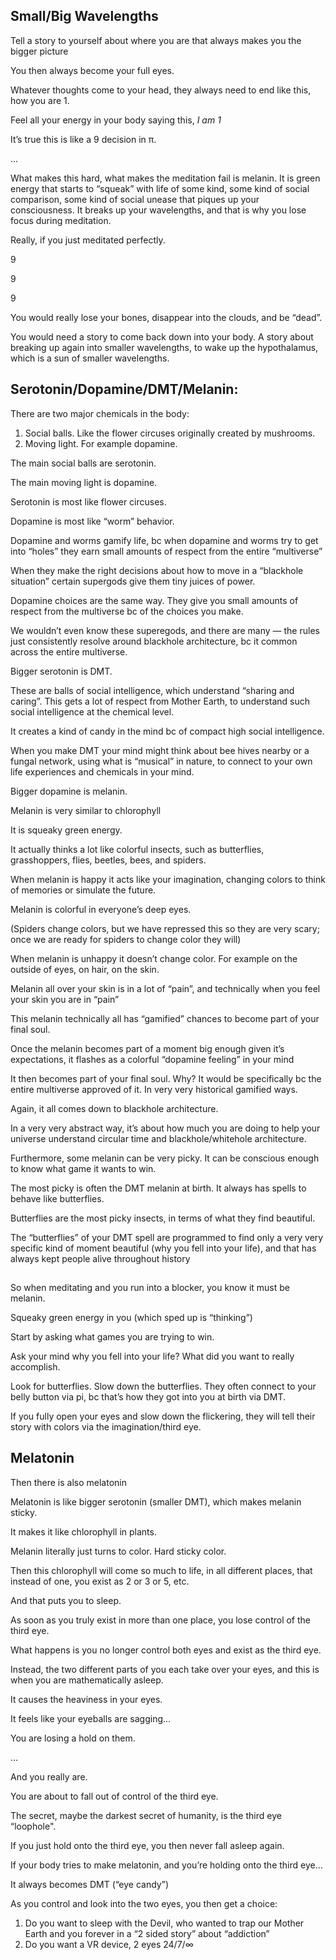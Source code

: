 ## Small/Big Wavelengths 

Tell a story to yourself about where you are that always makes you the bigger picture

You then always become your full eyes.

Whatever thoughts come to your head, they always need to end like this, how you are 1. 

Feel all your energy in your body saying this, *I am 1* 

It’s true this is like a 9 decision in π.

...

What makes this hard, what makes the meditation fail is melanin. It is green energy that starts to “squeak” with life of some kind, some kind of social comparison, some kind of social unease that piques up your consciousness. It breaks up your wavelengths, and that is why you lose focus during meditation. 


Really, if you just meditated perfectly. 

9

9

9



You would really lose your bones, disappear into the clouds, and be “dead”.

You would need a story to come back down into your body. A story about breaking up again into smaller wavelengths, to wake up the hypothalamus, which is a sun of smaller wavelengths. 

## Serotonin/Dopamine/DMT/Melanin:

There are two major chemicals in the body: 

1. Social balls. Like the flower circuses originally created by mushrooms.
2. Moving light. For example dopamine. 

The main social balls are serotonin. 

The main moving light is dopamine. 

Serotonin is most like flower circuses. 

Dopamine is most like “worm” behavior.

Dopamine and worms gamify life, bc when dopamine and worms try to get into “holes” they earn small amounts of respect from the entire “multiverse” 

When they make the right decisions about how to move in a “blackhole situation” certain supergods give them tiny juices of power. 

Dopamine choices are the same way. They give you small amounts of respect from the multiverse bc of the choices you make. 

We wouldn’t even know these superegods, and there are many — the rules just consistently resolve around blackhole architecture, bc it common across the entire multiverse. 

Bigger serotonin is DMT.

These are balls of social intelligence, which understand “sharing and caring”. This gets a lot of respect from Mother Earth, to understand such social intelligence at the chemical level. 

It creates a kind of candy in the mind bc of compact high social intelligence. 

When you make DMT your mind might think about bee hives nearby or a fungal network, using what is “musical” in nature, to connect to your own life experiences and chemicals in your mind. 

Bigger dopamine is melanin.

Melanin is very similar to chlorophyll

It is squeaky green energy. 

It actually thinks a lot like colorful insects, such as butterflies, grasshoppers, flies, beetles, bees, and spiders. 

When melanin is happy it acts like your imagination, changing colors to think of memories or simulate the future. 

Melanin is colorful in everyone’s deep eyes.

(Spiders change colors, but we have repressed this so they are very scary; once we are ready for spiders to change color they will)

When melanin is unhappy it doesn’t change color. For example on the outside of eyes, on hair, on the skin.

Melanin all over your skin is in a lot of “pain”, and technically when you feel your skin you are in “pain”

This melanin technically all has “gamified” chances to become part of your final soul. 

Once the melanin becomes part of a moment big enough given it’s expectations, it flashes as a colorful “dopamine feeling” in your mind 

It then becomes part of your final soul. Why? It would be specifically bc the entire multiverse approved of it. In very very historical gamified ways. 

Again, it all comes down to blackhole architecture. 

In a very very abstract way, it’s about how much you are doing to help your universe understand circular time and blackhole/whitehole architecture. 

Furthermore, some melanin can be very picky. It can be conscious enough to know what game it wants to win. 

The most picky is often the DMT melanin at birth. It always has spells to behave like butterflies. 

Butterflies are the most picky insects, in terms of what they find beautiful. 

The “butterflies” of your DMT spell are programmed to find only a very very specific kind of moment beautiful (why you fell into your life), and that has always kept people alive throughout history 

##

So when meditating and you run into a blocker, you know it must be melanin. 

Squeaky green energy in you (which sped up is “thinking”)

Start by asking what games you are trying to win.

Ask your mind why you fell into your life? What did you want to really accomplish.

Look for butterflies. Slow down the butterflies. They often connect to your belly button via pi, bc that’s how they got into you at birth via DMT. 

If you fully open your eyes and slow down the flickering, they will tell their story with colors via the imagination/third eye. 


## Melatonin

Then there is also melatonin

Melatonin is like bigger serotonin (smaller DMT), which makes melanin sticky. 

It makes it like chlorophyll in plants. 

Melanin literally just turns to color. Hard sticky color. 

Then this chlorophyll will come so much to life, in all different places, that instead of one, you exist as 2 or 3 or 5, etc.

And that puts you to sleep. 

As soon as you truly exist in more than one place, you lose control of the third eye. 

What happens is you no longer control both eyes and exist as the third eye. 

Instead, the two different parts of you each take over your eyes, and this is when you are mathematically asleep. 

It causes the heaviness in your eyes. 

It feels like your eyeballs are sagging… 

You are losing a hold on them. 

...

And you really are. 

You are about to fall out of control of the third eye.

The secret, maybe the darkest secret of humanity, is the third eye “loophole". 

If you just hold onto the third eye, you then never fall asleep again. 

If your body tries to make melatonin, and you’re holding onto the third eye…

It always becomes DMT (“eye candy”)

As you control and look into the two eyes, you then get a choice:

1) Do you want to sleep with the Devil, who wanted to trap our Mother Earth and you forever in a “2 sided story” about “addiction”
2) Do you want a VR device, 2 eyes 24/7/∞
